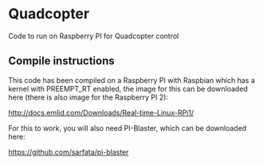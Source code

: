 # Quadcopter
Code to run on Raspberry PI for Quadcopter control

## Compile instructions
This code has been compiled on a Raspberry PI with Raspbian which has a kernel with PREEMPT_RT enabled,
the image for this can be downloaded here (there is also image for the Raspberry PI 2):

http://docs.emlid.com/Downloads/Real-time-Linux-RPi1/

For this to work, you will also need PI-Blaster, which can be downloaded here:

https://github.com/sarfata/pi-blaster
